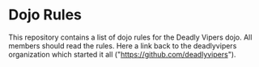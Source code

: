 Dojo Rules
==========

This repository contains a list of dojo rules for the Deadly Vipers dojo.
All members should read the rules.
Here a link back to the deadlyvipers organization which started it all ("https://github.com/deadlyvipers").

